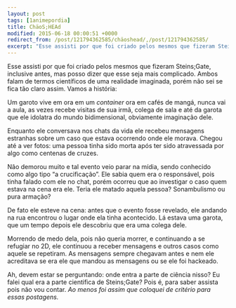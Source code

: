 ```yaml
---
layout: post
tags: [1animepordia]
title: ChäoS;HEAd
modified: 2015-06-18 00:00:51 +0000
redirect_from: /post/121794362585/chäoshead/,/post/121794362585/
excerpt: "Esse assisti por que foi criado pelos mesmos que fizeram Steins;Gate, inclusive antes, mas posso dizer que esse seja mais complicado. Ambos falam de termos científicos de uma realidade imaginada, porém não sei se fica tão claro assim. Vamos a história:"
---
```


Esse assisti por que foi criado pelos mesmos que fizeram Steins;Gate,
inclusive antes, mas posso dizer que esse seja mais complicado. Ambos
falam de termos científicos de uma realidade imaginada, porém não sei se
fica tão claro assim. Vamos a história:

Um garoto vive em ora em um *container* ora em cafés de mangá, nunca vai
a aula, as vezes recebe visitas de sua irmã, colega de sala e até da
garota que ele idolatra do mundo bidimensional, obviamente imaginação
dele.

Enquanto ele conversava nos chats da vida ele recebeu mensagens
estranhas sobre um caso que estava ocorrendo onde ele morava. Chegou até
a ver fotos: uma pessoa tinha sido morta após ter sido atravessada por
algo como centenas de cruzes.

Não demorou muito e tal evento veio parar na mídia, sendo conhecido como
algo tipo “a crucificação”. Ele sabia quem era o responsável, pois tinha
falado com ele no chat, porém ocorreu que ao investigar o caso quem
estava na cena era ele. Teria ele matado aquela pessoa? Sonambulismo ou
pura armação?

De fato ele esteve na cena: antes que o evento fosse revelado, ele
andando na rua encontrou o lugar onde ela tinha acontecido. Lá estava
uma garota, que um tempo depois ele descobriu que era uma colega dele.

Morrendo de medo dela, pois não queria morrer, e continuando a se
refugiar no 2D, ele continuou a receber mensagens e outros casos como
aquele se repetiram. As mensagens sempre chegavam antes e nem ele
acreditava se era ele que mandou as mensagens ou se ele foi hackeado.

Ah, devem estar se perguntando: onde entra a parte de ciência nisso? Eu
falei qual era a parte cientifica de Steins;Gate? Pois é, para saber
assista pois não vou contar. *Ao menos foi assim que coloquei de
critério para essas postagens.*


